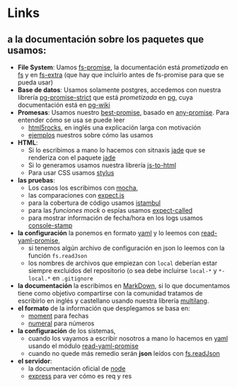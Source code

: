 # Links

## a la documentación sobre los paquetes que usamos:

 * **File System**: Uamos [fs-promise](https://www.npmjs.com/package/fs-promise), 
 la documentación está *prometizada* en [fs](https://nodejs.org/api/fs.html) 
 y en [fs-extra](https://www.npmjs.com/package/fs-extra) (que hay que incluirlo antes de fs-promise para que se pueda usar)
 * **Base de datos**: Usamos solamente postgres, 
 accedemos con nuestra librería [pg-promise-strict](https://www.npmjs.com/package/pg-promise-strict)
 que está *prometizada* en [pg](https://www.npmjs.com/package/pg), 
 cuya documentación está en [pg-wiki](https://github.com/brianc/node-postgres/wiki)
 * **Promesas**: Usamos nuestro [best-promise](https://www.npmjs.com/package/best-promise), 
 basado en [any-promise](https://www.npmjs.com/package/any-promise). Para entender cómo se usa se puede leer
   * [html5rocks](http://www.html5rocks.com/en/tutorials/es6/promises/), en inglés una explicación larga con motivación
   * [ejemplos](https://github.com/codenautas/codenautas/blob/master/examples/promises.md) nuestros sobre cómo las usamos
 * **HTML**: 
   * Si lo escribimos a mano lo hacemos con sitnaxis [jade](http://jade-lang.com/) 
   que se renderiza con el paquete [jade](https://www.npmjs.com/package/jade)
   * Si lo generamos usamos nuestra librería [js-to-html](https://www.npmjs.com/package/js-to-html)
   * Para usar CSS usamos [stylus](https://learnboost.github.io/stylus/)
 * **las pruebas**: 
   * Los casos los escribimos con [mocha](http://mochajs.org/),
   * las comparaciones con [expect.js](https://www.npmjs.com/package/expect.js)
   * para la cobertura de código usamos [istambul](https://www.npmjs.com/package/istanbul)
   * para las *funciones mock* o espías usamos [expect-called](https://www.npmjs.com/package/expect-called)
   * para mostrar información de fecha/hora en los logs usamos [console-stamp](https://www.npmjs.com/package/console-stamp)
 * **la configuración** la ponemos en formato [yaml](http://www.yaml.org/spec/1.2/spec.html#id2759963) 
 y lo leemos con [read-yaml-promise](https://www.npmjs.com/package/read-yaml-promise),
   * si tenemos algún archivo de configuración en json lo leemos con la función `fs.readJson`
   * los nombres de archivos que empiezan con `local` deberían estar siempre excluidos del repositorio 
   (o sea debe incluirse `local-*` y `*-local.*` en `.gitignore`
 * **la documentación** la escribimos en [MarkDown](https://guides.github.com/features/mastering-markdown/), 
 si lo que documentamos tiene como objetivo compartirse con la comunidad tratamos de escribirlo en inglés y castellano 
 usando nuestra librería [multilang](https://www.npmjs.com/package/multilang).
 * **el formato** de la información que desplegamos se basa en:
   * [moment](http://momentjs.com/docs/) para fechas
   * [numeral](http://numeraljs.com/) para números
 * **la configuración** de los sistemas, 
   * cuando los vayamos a escribir nosotros a mano lo hacemos en [yaml](http://www.yaml.org/refcard.html) usando el módulo [read-yaml-promise](https://www.npmjs.com/package/read-yaml-promise)
   * cuando no quede más remedio serán **json** leídos con [fs.readJson](https://www.npmjs.com/package/fs-promise)
 * **el servidor**:
   * la documentación oficial de [node](https://nodejs.org/api/)
   * [express](http://expressjs.com/4x/api.html) para ver cómo es req y res 
